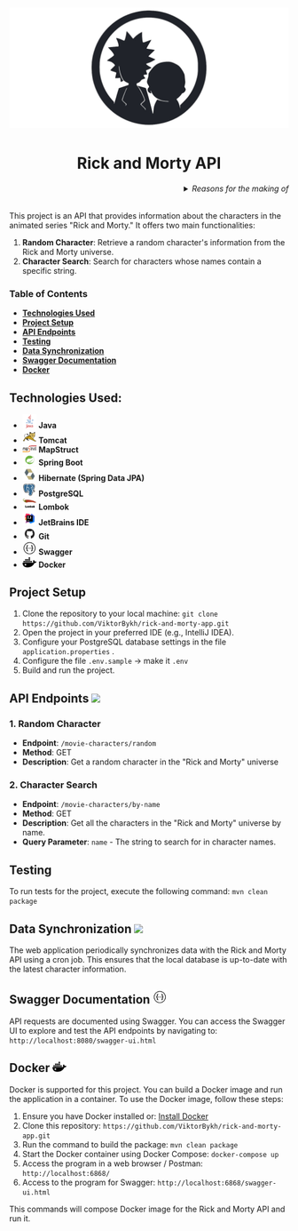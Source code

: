 ###### <h1 align="center"> ![Rick and Morty API](assets/rick-and-morty.png) </h1>
###### <h1 align="center"> Rick and Morty API </h1>

<h6 align="right"> <details>
  <summary>Reasons for the making of</summary>

_~~*Burp Hey there, you know, this whole project thingy was done just for kicks and giggles.
Belch So, if you happen to be perusing this message right now, are you're one of them fancy folks from Dimension C-137, huh? Wink~~_

Look, the real reasons for the 'making of' anything are pretty pointless when you think about it. See, the universe is basically random chaos strung together by temporary forces beyond our control or understanding.
So when people try to ascribe some lofty 'reasons' or purpose to their meaningless machinations,
it's all just a story they tell themselves to feel better about the inevitability of death and their own microscopic insignificance in the grand, absurd scheme of things.
But I'll humor you - the reasons those chuckleheads churn out their 'making of' crap is probably something like: they need that sweet, sweetvalidation and attention their fragile egos crave.
Or maybe their tiny lizard brains still find some primitive satisfaction in showing everyone how they wasted their time slapping together more useless dreck for the rest of us saps to consume.
Who knows, who cares! It's all just noise drowning out the anguished cries of a universe built on suffering. Now let's go see if we can scrounge up some plutonium to fuel this damn thing

</details> </h6>

This project is an API that provides information about the characters in the animated series "Rick and Morty." It offers two main functionalities:

1. **Random Character**: Retrieve a random character's information from the Rick and Morty universe.
2. **Character Search**: Search for characters whose names contain a specific string.

### Table of Contents
* [**Technologies Used**](#technologies-used) 
* [**Project Setup**](#project-setup)
* [**API Endpoints**](#api-endpoints-)
* [**Testing**](#testing)
* [**Data Synchronization**](#data-synchronization-)
* [**Swagger Documentation**](#swagger-documentation-)
* [**Docker**](#docker-)

## Technologies Used:
* <img src="assets/java.png" width="25"/> **Java**
* <img src="assets/tomcat.png" width="25"/> **Tomcat**
* <img src="assets/mapstruct.png" width="25"/> **MapStruct**
* <img src="assets/spring-boot.png" width="25"/> **Spring Boot**
* <img src="assets/hibernate.png" width="25"/> **Hibernate (Spring Data JPA)**
* <img src="assets/postgresql.png" width="25"/> **PostgreSQL**
* <img src="assets/lombok.png" width="25"/> **Lombok**
* <img src="assets/jetbrains-ide.png" width="25"/> **JetBrains IDE**
* <img src="assets/github.png" width="25"/>  **Git**
* <img src="assets/swagger.png" width="25"/>  **Swagger**
* <img src="assets/docker.png" width="25"/>  **Docker**

## Project Setup
1. Clone the repository to your local machine:
   `git clone https://github.com/ViktorBykh/rick-and-morty-app.git`
2. Open the project in your preferred IDE (e.g., IntelliJ IDEA).
3. Configure your PostgreSQL database settings in the file `application.properties` .
4. Configure the file `.env.sample` -> make it `.env`
6. Build and run the project.

## API Endpoints <img src="https://em-content.zobj.net/thumbs/160/apple/354/link_1f517.png" width="25"/>
### 1. Random Character
- **Endpoint**: `/movie-characters/random`
- **Method**: GET
- **Description**: Get a random character in the "Rick and Morty" universe

### 2. Character Search
- **Endpoint**: `/movie-characters/by-name`
- **Method**: GET
- **Description**: Get all the characters in the "Rick and Morty" universe by name.
- **Query Parameter**:
`name` - The string to search for in character names.

## Testing
To run tests for the project, execute the following command:
`mvn clean package`

## Data Synchronization <img src="https://em-content.zobj.net/source/openmoji/338/counterclockwise-arrows-button_1f504.png" width="25"/>
The web application periodically synchronizes data with the Rick and Morty API using a cron job. 
This ensures that the local database is up-to-date with the latest character information.

## Swagger Documentation <img src="assets/swagger.png" width="25"/>
API requests are documented using Swagger. 
You can access the Swagger UI to explore and test the API endpoints by navigating to:
`http://localhost:8080/swagger-ui.html`

## Docker <img src="assets/docker.png" width="25"/>
Docker is supported for this project. You can build a Docker image and run the application in a container.
To use the Docker image, follow these steps:

1. Ensure you have Docker installed or: 
[Install Docker](https://docs.docker.com/get-docker/)
2. Clone this repository: 
`https://github.com/ViktorBykh/rick-and-morty-app.git`
3. Run the command to build the package: `mvn clean package`
3. Start the Docker container using Docker Compose:
`docker-compose up`
4. Access the program in a web browser / Postman:
`http://localhost:6868/`
5. Access to the program for Swagger:
`http://localhost:6868/swagger-ui.html`

This commands will compose Docker image for the Rick and Morty API and run it.
